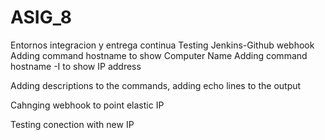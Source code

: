 # ASIG_8
Entornos integracion y entrega continua
Testing Jenkins-Github webhook
Adding command hostname to show Computer Name
Adding command hostname -I to show IP address

Adding descriptions to the commands, adding echo lines to the output

Cahnging webhook to point elastic IP

Testing conection with new IP
